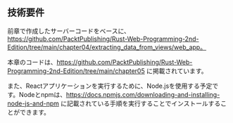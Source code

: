 ## 技術要件

前章で作成したサーバーコードをベースに、https://github.com/PacktPublishing/Rust-Web-Programming-2nd-Edition/tree/main/chapter04/extracting_data_from_views/web_app。

本章のコードは、https://github.com/PacktPublishing/Rust-Web-Programming-2nd-Edition/tree/main/chapter05 に掲載されています。

また、Reactアプリケーションを実行するために、Node.jsを使用する予定です。Nodeとnpmは、https://docs.npmjs.com/downloading-and-installing-node-js-and-npm に記載されている手順を実行することでインストールすることができます。
